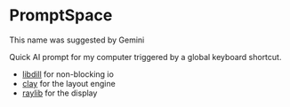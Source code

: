 # PromptSpace

This name was suggested by Gemini

Quick AI prompt for my computer triggered by a global keyboard shortcut.

* [libdill] for non-blocking io
* [clay] for the layout engine
* [raylib] for the display

[libdill]: https://libdill.org/
[clay]: https://github.com/nicbarker/clay
[raylib]: https://www.raylib.com/
